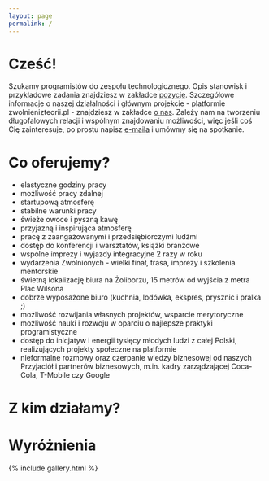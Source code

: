 ```yaml
---
layout: page
permalink: /
---
```


# Cześć!
Szukamy programistów do zespołu technologicznego. Opis stanowisk i przykładowe zadania znajdziesz w zakładce <a href="/pozycje">pozycje</a>. Szczegółowe informacje o naszej działalności i głównym projekcie - platformie zwolnienizteorii.pl - znajdziesz w zakładce <a href="/o-nas">o nas</a>. Zależy nam na tworzeniu długofalowych relacji i wspólnym znajdowaniu możliwości, więc jeśli coś Cię zainteresuje, po prostu napisz <a href="mailto:jan.horubala@socialwolves.com">e-maila</a> i umówmy się na spotkanie.

<div class="sws">
  <div data-index="0" class="sw" style="background-image: url('{{ site.baseurl }}/images/sw/min_s0.jpg')"></div>
  <div data-index="1" class="sw" style="background-image: url('{{ site.baseurl }}/images/sw/min_s1.jpg')"></div>
  <div data-index="2" class="sw" style="background-image: url('{{ site.baseurl }}/images/sw/min_s2.jpg')"></div>
  <div data-index="3" class="sw" style="background-image: url('{{ site.baseurl }}/images/sw/min_s3.jpg')"></div>
</div>

# Co oferujemy?
- elastyczne godziny pracy
- możliwość pracy zdalnej
- startupową atmosferę
- stabilne warunki pracy
- świeże owoce i pyszną kawę
- przyjazną i inspirująca atmosferę
- pracę z zaangażowanymi i przedsiębiorczymi ludźmi
- dostęp do konferencji i warsztatów, książki branżowe
- wspólne imprezy i wyjazdy integracyjne 2 razy w roku
- wydarzenia Zwolnionych - wielki finał, trasa, imprezy i szkolenia mentorskie
- świetną lokalizację biura na Żoliborzu, 15 metrów od wyjścia z metra Plac Wilsona
- dobrze wyposażone biuro (kuchnia, lodówka, ekspres, prysznic i pralka ;)
- możliwość rozwijania własnych projektów, wsparcie merytoryczne
- możliwość nauki i rozwoju w oparciu o najlepsze praktyki programistyczne
- dostęp do inicjatyw i energii tysięcy młodych ludzi z całej Polski, realizujących projekty społeczne na platformie
- nieformalne rozmowy oraz czerpanie wiedzy biznesowej od naszych Przyjaciół i partnerów biznesowych, m.in. kadry zarządzającej Coca-Cola, T-Mobile czy Google

# Z kim działamy?
<div class="marks">
  <div class="mark" style="background-image: url('{{ site.baseurl }}/images/partners/p2.jpg')"></div>
  <div class="mark" style="background-image: url('{{ site.baseurl }}/images/partners/p3.jpg')"></div>
  <div class="mark" style="background-image: url('{{ site.baseurl }}/images/partners/p4.jpg')"></div>
  <div class="mark" style="background-image: url('{{ site.baseurl }}/images/partners/p1.jpg')"></div>
</div>

# Wyróżnienia
<div class="marks">
  <div class="mark" style="background-image: url('{{ site.baseurl }}/images/marks/m1.jpg')"></div>
  <div class="mark" style="background-image: url('{{ site.baseurl }}/images/marks/m2.jpg')"></div>
  <div class="mark" style="background-image: url('{{ site.baseurl }}/images/marks/m8.jpg')"></div>
  <div class="mark" style="background-image: url('{{ site.baseurl }}/images/marks/m6.jpg')"></div>
  <div class="mark" style="background-image: url('{{ site.baseurl }}/images/marks/m4.jpg')"></div>
  <div class="mark" style="background-image: url('{{ site.baseurl }}/images/marks/m3.jpg')"></div>
  <div class="mark" style="background-image: url('{{ site.baseurl }}/images/marks/m7.jpg')"></div>
  <div class="mark" style="background-image: url('{{ site.baseurl }}/images/marks/m9.jpg')"></div>
  <div class="mark" style="background-image: url('{{ site.baseurl }}/images/marks/m5.jpg')"></div>
  <div class="mark" style="background-image: url('{{ site.baseurl }}/images/marks/m10.jpg')"></div>
</div>

{% include gallery.html %}

<script>
var pswpElement = document.querySelectorAll('.pswp')[0];
var items = [];

for (var i = 0; i < 10; i++) {
  items.push({
    src: '{{ site.baseurl }}/images/sw/s' + i + '.jpg',
    w: 1200,
    h: 800,
  })
}

// Initializes and opens PhotoSwipe
document.addEventListener('click', function (event) {
  if (!event.target.matches('.sw')) return;
  event.preventDefault();
  var index = parseInt(event.target.dataset.index || 0, 10);
  var gallery = new PhotoSwipe(pswpElement, PhotoSwipeUI_Default, items, { index: index });
  gallery.init();

}, false);

</script>





